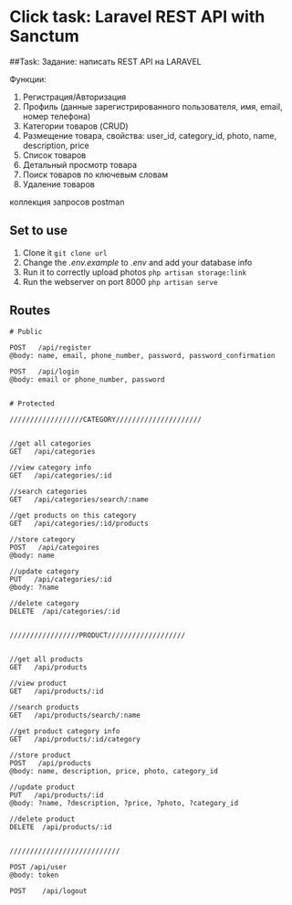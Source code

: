 # Click task: Laravel REST API with Sanctum

##Task:
Задание: написать REST API на LARAVEL

Функции:

1. Регистрация/Авторизация
2. Профиль (данные зарегистрированного пользователя, имя, email, номер телефона)
3. Категории товаров (CRUD)
3. Размещение товара, свойства: user_id, category_id, photo, name, description, price
4. Список товаров
5. Детальный просмотр товара
6. Поиск товаров по ключевым словам
7. Удаление товаров

коллекция запросов postman

## Set to use

1. Clone it ```git clone url```
2. Change the *.env.example* to *.env* and add your database info
3. Run it to correctly upload photos ```php artisan storage:link```
4. Run the webserver on port 8000
```php artisan serve```

## Routes

```
# Public

POST   /api/register
@body: name, email, phone_number, password, password_confirmation

POST   /api/login
@body: email or phone_number, password


# Protected

//////////////////CATEGORY/////////////////////


//get all categories
GET   /api/categories

//view category info
GET   /api/categories/:id

//search categories
GET   /api/categories/search/:name

//get products on this category
GET   /api/categories/:id/products

//store category
POST   /api/categoires
@body: name

//update category
PUT   /api/categories/:id
@body: ?name

//delete category
DELETE  /api/categories/:id


/////////////////PRODUCT///////////////////


//get all products
GET   /api/products

//view product
GET   /api/products/:id

//search products
GET   /api/products/search/:name

//get product category info
GET   /api/products/:id/category

//store product
POST   /api/products
@body: name, description, price, photo, category_id

//update product
PUT   /api/products/:id
@body: ?name, ?description, ?price, ?photo, ?category_id

//delete product
DELETE  /api/products/:id


///////////////////////////

POST /api/user
@body: token

POST    /api/logout
```

